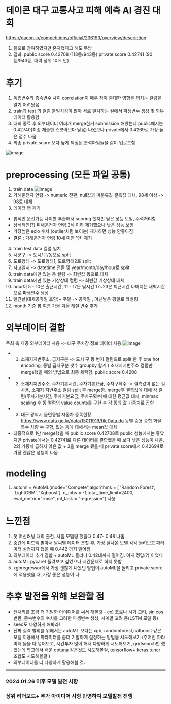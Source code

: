 # 데이콘 대구 교통사고 피해 예측 AI 경진 대회
https://dacon.io/competitions/official/236193/overview/description
1. 팀으로 참여하였지만 혼자했다고 해도 무방
2. 결과: public score 0.42708 (113등/943등) private score 0.42741 (90등/943등,  대략 상위 10% 안)

# 후기
1. 독립변수와 종속변수 사이 correlation이 매우 작아 중대한 영향을 끼치는 컬럼을 알기 어려웠음
2. train과 test 의 컬럼 불일치성이 많아 서로 일치하는 컬에서 파생변수 생성 및 외부데이터 활용함
3. 대회 종료 후 외부데이터 여러개 merge한거 submission 해봤는데 public에서는 0.42740(최종 제출한 스코어보다 낮음) 나왔으나 private에서 0.4269로 가장 높은 점수 나옴
4. 최종 private score 보다 높게 책정된 분석파일들을 같이 업로드함
 

![image](https://github.com/daheeleestudy/tave_12/assets/139957707/7f9d12a7-15e5-4bf6-bbac-4c232ddd0ba6)

# preprocessing (모든 파일 공통)
1. train data
![image](https://github.com/daheeleestudy/tave_12/assets/139957707/5fb3585a-0ce5-4dd8-8372-cc087450a1ca)
2. 가해운전자 연령 -> numeric 전환, null값과 미분류값 결측값 대체, 98세 이상 -> 98로 대체 
3. 데이터 행 제거 
- 법적인 운전가능 나이만 추출해서 scoring 했지만 낮은 성능 보임, 주석처리함
- 상식적인(?) 피해운전자 연령 2세 이하 제거했으나 낮은 성능 보임
- 가장높은 eclo 수치 (outlier처럼 보이는) 제거하면 성능 안좋아짐
- 결론 : 가해운전자 연령 10세 미만 '만' 제거 
4. train test data 컬럼 일치
5. 시군구 -> 도시/구/동으로 split
6. 도로형태 -> 도로형태1, 도로형태2로 split
7. 사고일시 -> datetime 전환 및 year/month/day/hour로 split
8. train data에만 있는 동 컬럼 -> 최빈값 동으로 대체
9. train data에만 있는 기상상태 컬럼 -> 최빈값 기상상태 대체
10. hour이 5 - 10은 출근시간, 11 - 17은 낮시간 17~23은 퇴근시간 나머지는 새벽시간으로 파생변수 생성
11. 빨간날(대체공휴일 포함)+ 주말 -> 공휴일 , 아닌날은 평일로 라벨링
12. month 기준 봄 여름 가을 겨울 계절 변수 추가
 
# 외부데이터 결합 
주최 측 제공 외부데이터 사용 -> 대구 주차장 정보 데이터 사용
![image](https://github.com/daheeleestudy/tave_12/assets/139957707/3eb492b4-dae3-4e77-a568-ae4ebfb17e99)
- 1) 소재지지번주소, 급지구분 -> 도시 구 동 번지 컬럼으로 split 한 후 one hot encoding, 동별 급지구분 갯수 groupby 합계 ( 소재지지번주소 컬럼만 merge했을 때의 방법으로 최종 채택함. public score 0.4208
- 2) 소재지지번주소, 주차기본시간, 주차기본요금, 주차구획수 -> 결측값이 없는 컬 사용, 소재지 지번주소 컬럼 split 후 merge함. merge후 결측값에 대해 각 컬럼(주차기본시간, 주차기본요금, 주차구획수)에 대한 평균값 대체, minmax scaling 후 동 컬럼의 value counts를 구한 후 각 동의 값 가중치로 곱함
- 3) 대구 광역시 읍면동별 자동차 등록현황 https://www.data.go.kr/data/15011919/fileData.do  동별 승용	승합	화물	특수 차량 수 구함, 없는 동에 대해서는 mean값 대체
- 최종적으로 1만 merge했을 때  public score 0.42708로 public 성능에서는 좋았지만 private에서는 0.42741로 다른 데이터를 결합했을 때 보다 낮은 성능이 나옴.  2의 가중치 곱하지 않은 값 + 3을 merge 했을 때 private score에서 0.42694로 가장 괜찮은 성능이 나옴
  

# modeling
1. automl = AutoML(mode="Compete",algorithms = [ 'Random Forest', 'LightGBM', 'Xgboost'], n_jobs = -1,total_time_limit=2400, eval_metric="rmse", ml_task = "regression") 사용

# 느낀점
1. 첫 머신러닝 대회 출전. 처음 모델링 했을때 0.47- 0.48 나옴. 
2. 중간에 피드백 받아서 날씨별 데이터 분할 후, 가장 잘나온 모델 각각 돌려보고 파라미터 설정까지 했을 때 0.442 까지 떨어짐
3. 외부데이터 추가 결합 + autoML 돌리니 0.42대까지 떨어짐. 이게 정답(?) 이었다
4. autoML pycaret 돌려보고 싶었으나 시간문제로 하지 못함
5. xgbregressor에서 가장 괜찮게 나왔던 방법이 autoML을 돌리고 private score에 적용했을 때, 가장 좋은 성능이 나

# 추후 발전을 위해 보완할 점 
- 전처리를 조금 더 기발한 아이디어를 써서 해볼것 - ex) 코로나 시기 고려, sin cos변환, 종속변수의 수치를 고려한 파생변수 생성, 시계열 고려 등(LSTM 모델 등)
- seed도 다양하게 해봐라!
- 진짜 실력 발휘를 위해서는 autoML 보다는 xgb, randomforest,catboost 같은 모델 이용해서 파라미터를 좀더 기발하게 설정하는 방법을 시도해보기 (주어진 파라미터 들을 다 넣어보고, 시간투자 많이 해서 다양하게 시도해보기, gridsearch만 했었는데 학교에서 배운 optuna 같은것도 시도해볼걸, tensorflow+ keras tuner 조합도 시도해볼걸!)
- 외부데이터를 더 다양하게 활용해볼 것.


---------------------------------------------------------------------------------------------------------------------------------------------
### 2024.01.26 이후 모델 발전 사항
### 상위 리더보드+ 추가 아이디어 사항 반영하여 모델발전 진행
###

